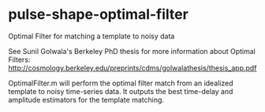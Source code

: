 # pulse-shape-optimal-filter
Optimal Filter for matching a template to noisy data

See Sunil Golwala's Berkeley PhD thesis for more information about Optimal Filters:
http://cosmology.berkeley.edu/preprints/cdms/golwalathesis/thesis_app.pdf

OptimalFilter.m will perform the optimal filter match from an idealized template to noisy time-series data. 
It outputs the best time-delay and amplitude estimators for the template matching.
